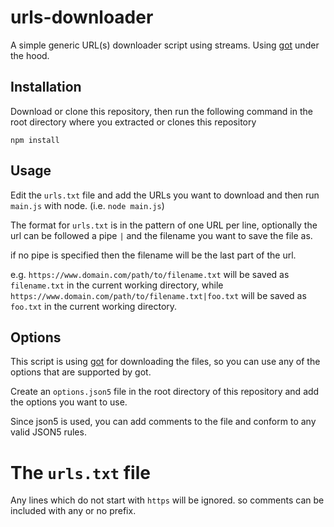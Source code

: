 # urls-downloader

A simple generic URL(s) downloader script using streams. Using [got](https://github.com/sindresorhus/got) under the hood.

## Installation
Download or clone this repository, then run the following command in the root directory where you extracted or clones this repository
```
npm install
```

## Usage
Edit the `urls.txt` file and add the URLs you want to download and then run `main.js` with node. (i.e. `node main.js`)

The format for `urls.txt` is in the pattern of one URL per line, optionally the url can be followed a pipe `|` and the filename you want to save the file as.

if no pipe is specified then the filename will be the last part of the url.

e.g. `https://www.domain.com/path/to/filename.txt` will be saved as `filename.txt` in the current working directory,
while `https://www.domain.com/path/to/filename.txt|foo.txt` will be saved as `foo.txt` in the current working directory.

## Options

This script is using [got](https://github.com/sindresorhus/got) for downloading the files, so you can use any of the options that are supported by got.

Create an `options.json5` file in the root directory of this repository and add the options you want to use.

Since json5 is used, you can add comments to the file and conform to any valid JSON5 rules.

# The `urls.txt` file

Any lines which do not start with `https` will be ignored. so comments can be included with any or no prefix.
